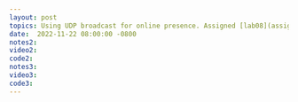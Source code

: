 ```yaml
---
layout: post
topics: Using UDP broadcast for online presence. Assigned [lab08](assignments/lab08.html) due 11/29
date:  2022-11-22 08:00:00 -0800
notes2: 
video2: 
code2: 
notes3: 
video3:  
code3: 
---
```

